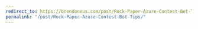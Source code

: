 ```yaml
---
redirect_to: https://brendoneus.com/post/Rock-Paper-Azure-Contest-Bot-Tips/
permalink: "/post/Rock-Paper-Azure-Contest-Bot-Tips/"
---
```

